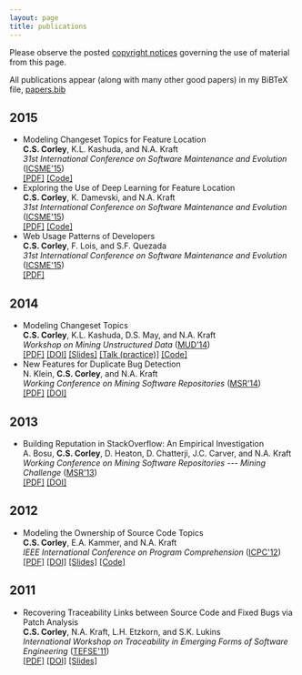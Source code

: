 ```yaml
---
layout: page
title: publications
---
```


Please observe the posted [copyright notices](/copyright) governing the use of material from
this page.

All publications appear (along with many other good papers) in my BiBTeX file,
[papers.bib](https://github.com/cscorley/papers)

2015
----

- Modeling Changeset Topics for Feature Location
    <br /> **C.S. Corley**, K.L. Kashuda, and N.A. Kraft
    <br /> *31st International Conference on Software Maintenance and Evolution*
    ([ICSME'15][])
    <br />
        [[PDF]](/publications/pdfs/Corley-etal_2015.pdf)
        [[Code]](https://github.com/cscorley/changeset-feature-location)
- Exploring the Use of Deep Learning for Feature Location
    <br /> **C.S. Corley**, K. Damevski, and N.A. Kraft
    <br /> *31st International Conference on Software Maintenance and Evolution*
    ([ICSME'15][])
    <br />
        [[PDF]](/publications/pdfs/Corley-etal_2015a.pdf)
        [[Code]](https://github.com/cscorley/doc2vec-feature-location)
- Web Usage Patterns of Developers
    <br /> **C.S. Corley**, F. Lois, and S.F. Quezada
    <br /> *31st International Conference on Software Maintenance and Evolution*
    ([ICSME'15][])
    <br />
        [[PDF]](/publications/pdfs/Corley-etal_2015b.pdf)

[ICSME'15]: http://www.icsme.uni-bremen.de/

2014
----

- Modeling Changeset Topics
    <br /> **C.S. Corley**, K.L. Kashuda, D.S. May, and N.A. Kraft
    <br />  *Workshop on Mining Unstructured Data*
    ([MUD'14](http://sback.it/mud2014/))
    <br />
        [[PDF]](/publications/pdfs/Corley-etal_2014.pdf)
        [[DOI]](http://dx.doi.org/10.1109/MUD.2014.9)
        [[Slides]](https://speakerdeck.com/cscorley/modeling-changeset-topics)
        [[Talk (practice)]](https://www.youtube.com/watch?v=S12B_CTeUtA)
        [[Code]](https://github.com/cscorley/mud2014-modeling-changeset-topics)
- New Features for Duplicate Bug Detection
    <br /> N. Klein, **C.S. Corley**, and N.A. Kraft
    <br /> *Working Conference on Mining Software Repositories*
    ([MSR'14](http://2014.msrconf.org/))
    <br />
        [[PDF]](/publications/pdfs/Klein-etal_2014.pdf)
        [[DOI]](http://dx.doi.org/10.1145/2597073.2597090)

2013
----

- Building Reputation in StackOverflow: An Empirical Investigation
    <br /> A. Bosu, **C.S. Corley**, D. Heaton, D. Chatterji, J.C. Carver, and N.A.
    Kraft
    <br /> *Working Conference on Mining Software Repositories --- Mining
    Challenge* ([MSR'13](http://2013.msrconf.org/))
    <br />
        [[PDF]](/publications/pdfs/Bosu-etal_2013.pdf)
        [[DOI]](http://dx.doi.org/10.1109/msr.2013.6624013)

2012
----

- Modeling the Ownership of Source Code Topics
    <br /> **C.S. Corley**, E.A. Kammer, and N.A. Kraft
    <br /> *IEEE International Conference on Program Comprehension* ([ICPC'12](http://icpc12.sosy-lab.org/))
    <br />
        [[PDF]](/publications/pdfs/Corley-etal_2012.pdf)
        [[DOI]](http://dx.doi.org/10.1109/ICPC.2012.6240485)
        [[Slides]](https://speakerdeck.com/cscorley/modeling-the-ownership-of-source-code-topics)
        [[Code]](https://github.com/software-eng-ua-edu/ohm/)


2011
----

- Recovering Traceability Links between Source Code and Fixed Bugs via Patch Analysis
    <br /> **C.S. Corley**, N.A. Kraft, L.H. Etzkorn, and S.K. Lukins
    <br /> *International Workshop on Traceability in Emerging Forms of Software
    Engineering* ([TEFSE'11](http://www.cs.wm.edu/semeru/tefse2011))
    <br />
        [[PDF]](/publications/pdfs/Corley-etal_2011.pdf)
        [[DOI]](http://dx.doi.org/10.1145/1987856.1987863)
        [[Slides]](/_static/slides/tefse11.pdf)
